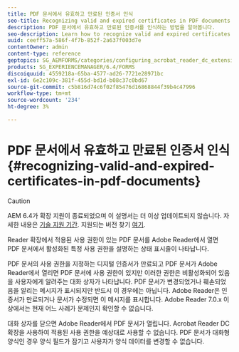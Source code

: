 ```yaml
---
title: PDF 문서에서 유효하고 만료된 인증서 인식
seo-title: Recognizing valid and expired certificates in PDF documents
description: PDF 문서에서 유효하고 만료된 인증서를 인식하는 방법을 알아봅니다.
seo-description: Learn how to recognize valid and expired certificates in PDF documents.
uuid: ceeff57a-586f-4f7b-852f-2a637f003d7e
contentOwner: admin
content-type: reference
geptopics: SG_AEMFORMS/categories/configuring_acrobat_reader_dc_extensions
products: SG_EXPERIENCEMANAGER/6.4/FORMS
discoiquuid: 4559218a-65ba-4577-ad26-7721e28971bc
exl-id: 6e2c109c-381f-455d-bd1d-b08c37c0bd67
source-git-commit: c5b816d74c6f02f85476d16868844f39b4c47996
workflow-type: tm+mt
source-wordcount: '234'
ht-degree: 3%

---
```


# PDF 문서에서 유효하고 만료된 인증서 인식 {#recognizing-valid-and-expired-certificates-in-pdf-documents}

>[!CAUTION]
>
>AEM 6.4가 확장 지원이 종료되었으며 이 설명서는 더 이상 업데이트되지 않습니다. 자세한 내용은 [기술 지원 기간](https://helpx.adobe.com/kr/support/programs/eol-matrix.html). 지원되는 버전 찾기 [여기](https://experienceleague.adobe.com/docs/).

Reader 확장에서 적용된 사용 권한이 있는 PDF 문서를 Adobe Reader에서 열면 PDF 문서에서 활성화된 특정 사용 권한을 설명하는 상태 표시줄이 나타납니다.

PDF 문서의 사용 권한을 지정하는 디지털 인증서가 만료되고 PDF 문서가 Adobe Reader에서 열리면 PDF 문서에 사용 권한이 있지만 이러한 권한은 비활성화되어 있음을 사용자에게 알려주는 대화 상자가 나타납니다. PDF 문서가 변경되었거나 훼손되었음을 알리는 메시지가 표시되지만 반드시 이 경우에는 아닙니다. Adobe Reader은 인증서가 만료되거나 문서가 수정되면 이 메시지를 표시합니다. Adobe Reader 7.0.x 이상에서는 현재 어느 사례가 문제인지 확인할 수 없습니다.

대화 상자를 닫으면 Adobe Reader에서 PDF 문서가 열립니다. Acrobat Reader DC 확장을 사용하여 적용된 사용 권한을 예상대로 사용할 수 없습니다. PDF 문서가 대화형 양식인 경우 양식 필드가 잠기고 사용자가 양식 데이터를 변경할 수 없습니다.
